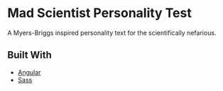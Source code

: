 # Mad Scientist Personality Test

A Myers-Briggs inspired personality text for the scientifically nefarious.

## Built With

* [Angular](https://angular.io/)
* [Sass](https://sass-lang.com/)